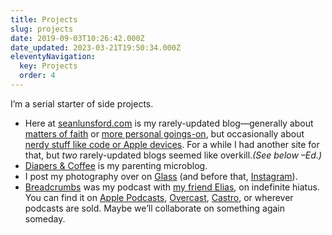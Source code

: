 ```yaml
---
title: Projects
slug: projects
date: 2019-09-03T10:26:42.000Z
date_updated: 2023-03-21T19:50:34.000Z
eleventyNavigation:
  key: Projects
  order: 4
---
```


I’m a serial starter of side projects.

- Here at [seanlunsford.com](/) is my rarely-updated blog—generally about [matters of faith](/tag/christianity) or [more personal goings-on](/tag/life), but occasionally about [nerdy stuff like code or Apple devices](/tag/technology). For a while I had another site for that, but *two* rarely-updated blogs seemed like overkill.*(See below –Ed.)*
- [Diapers & Coffee](https://diapers.coffee/) is my parenting microblog.
- I post my photography over on [Glass](https://glass.photo/seanlunsford) (and before that, [Instagram](https://www.instagram.com/splunsford/)).
- [Breadcrumbs](https://breadcrumbsfm.com/) was my podcast with [my friend Elias](https://twitter.com/muffinworks), on indefinite hiatus. You can find it on [Apple Podcasts](https://podcasts.apple.com/us/podcast/breadcrumbs/id1141684029), [Overcast](https://overcast.fm/itunes1141684029/breadcrumbs), [Castro](https://castro.fm/podcast/f7168909-66c3-4e32-af6f-fc7d291a048f), or wherever podcasts are sold. Maybe we’ll collaborate on something again someday.
